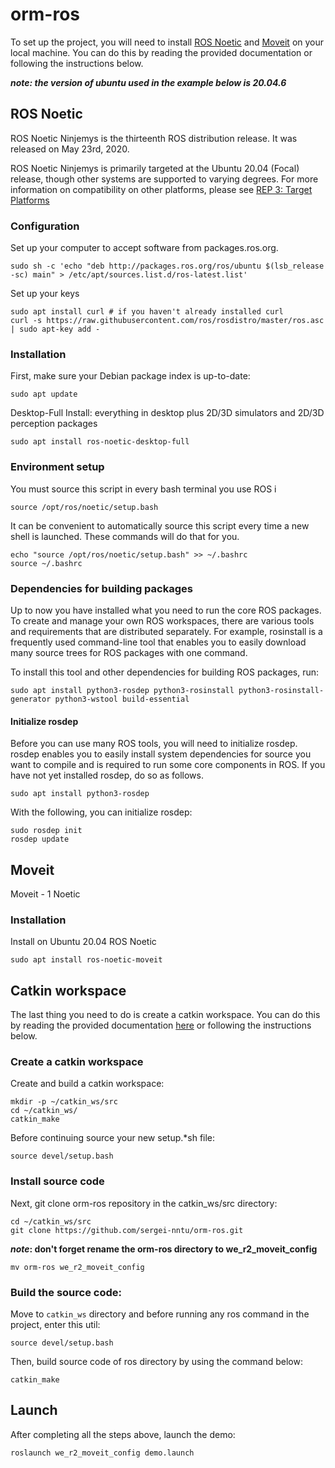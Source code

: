 # orm-ros

To set up the project, you will need to install [ROS Noetic](http://wiki.ros.org/noetic) and [Moveit](https://moveit.ros.org/install/) on your local machine. You can do this by reading the provided documentation or following the instructions below.

***note: the version of ubuntu used in the example below is 20.04.6***

## ROS Noetic

ROS Noetic Ninjemys is the thirteenth ROS distribution release. It was released on May 23rd, 2020.

ROS Noetic Ninjemys is primarily targeted at the Ubuntu 20.04 (Focal) release, though other systems are supported to varying degrees. For more information on compatibility on other platforms, please see [REP 3: Target Platforms](https://www.ros.org/reps/rep-0003.html)

###  Configuration

Set up your computer to accept software from packages.ros.org.
```
sudo sh -c 'echo "deb http://packages.ros.org/ros/ubuntu $(lsb_release -sc) main" > /etc/apt/sources.list.d/ros-latest.list'
```

Set up your keys
```
sudo apt install curl # if you haven't already installed curl
curl -s https://raw.githubusercontent.com/ros/rosdistro/master/ros.asc | sudo apt-key add -
```

### Installation

First, make sure your Debian package index is up-to-date:
```
sudo apt update
```

Desktop-Full Install: everything in desktop plus 2D/3D simulators and 2D/3D perception packages
```
sudo apt install ros-noetic-desktop-full
```

### Environment setup

You must source this script in every bash terminal you use ROS i
```
source /opt/ros/noetic/setup.bash
```

It can be convenient to automatically source this script every time a new shell is launched. These commands will do that for you.
```
echo "source /opt/ros/noetic/setup.bash" >> ~/.bashrc
source ~/.bashrc
```

### Dependencies for building packages

Up to now you have installed what you need to run the core ROS packages. To create and manage your own ROS workspaces, there are various tools and requirements that are distributed separately. For example, rosinstall is a frequently used command-line tool that enables you to easily download many source trees for ROS packages with one command.

To install this tool and other dependencies for building ROS packages, run:

```
sudo apt install python3-rosdep python3-rosinstall python3-rosinstall-generator python3-wstool build-essential
```

#### Initialize rosdep
Before you can use many ROS tools, you will need to initialize rosdep. rosdep enables you to easily install system dependencies for source you want to compile and is required to run some core components in ROS. If you have not yet installed rosdep, do so as follows.

```
sudo apt install python3-rosdep
```

With the following, you can initialize rosdep:
```
sudo rosdep init
rosdep update
```

## Moveit
Moveit - 1 Noetic

### Installation

Install on Ubuntu 20.04 ROS Noetic
```
sudo apt install ros-noetic-moveit
```

## Catkin workspace
The last thing you need to do is create a catkin workspace.
You can do this by reading the provided documentation [here](https://wiki.ros.org/catkin/Tutorials/create_a_workspace) or following the instructions below.

### Create a catkin workspace
Create and build a catkin workspace:
```
mkdir -p ~/catkin_ws/src
cd ~/catkin_ws/
catkin_make
```

Before continuing source your new setup.*sh file:
```
source devel/setup.bash
```

### Install source code
Next, git clone orm-ros repository in the catkin_ws/src directory:
```
cd ~/catkin_ws/src
git clone https://github.com/sergei-nntu/orm-ros.git
```

**_note_: don't forget rename the orm-ros directory to we_r2_moveit_config**
```
mv orm-ros we_r2_moveit_config
```

### Build the source code:

Move to `catkin_ws` directory and before running any ros command in the project, 
enter this util:
```
source devel/setup.bash
```
Then, build source code of ros directory by using the command below:
```
catkin_make
```

## Launch
After completing all the steps above, launch the demo:
```
roslaunch we_r2_moveit_config demo.launch
```